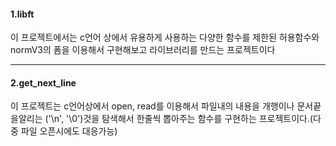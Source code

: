
#### 1.libft ####

이 프로젝트에서는 c언어 상에서 유용하게 사용하는 다양한 함수를 제한된 허용함수와 normV3의 폼을 이용해서 구현해보고 라이브러리를 만드는 프로젝트이다

-----

#### 2.get_next_line ####

이 프로젝트는 c언어상에서 open, read를 이용해서 파일내의 내용을 개행이나 문서끝을알리는 ('\n', '\0')것을 탐색해서 한줄씩 뽑아주는 함수를 구현하는 프로젝트이다.(다중 파일 오픈시에도 대응가능)
